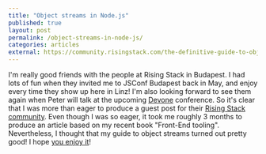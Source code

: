 ```yaml
---
title: "Object streams in Node.js"
published: true
layout: post
permalink: /object-streams-in-node-js/
categories: articles
external: https://community.risingstack.com/the-definitive-guide-to-object-streams-in-node-js/
---
```


I'm really good friends with the people at Rising Stack in Budapest. I had lots of fun when they invited me to JSConf Budapest back in May, and enjoy every time they show up here in Linz! I'm also looking forward to see them again when Peter will talk at the upcoming [Devone](https://devone.at) conference. So it's clear that I was more than eager to produce a guest post for their [Rising Stack community](https://community.risingstack.com). Even though I was so eager, it took me roughly 3 months to produce an article based on my recent book "Front-End tooling". Nevertheless, I thought that my guide to object streams turned out pretty good! I hope [you enjoy it](https://community.risingstack.com/the-definitive-guide-to-object-streams-in-node-js/)!
